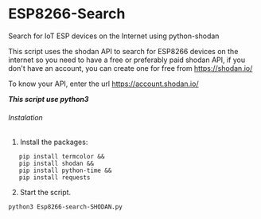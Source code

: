 # ESP8266-Search
Search for IoT ESP devices on the Internet using python-shodan

This script uses the shodan API to search for ESP8266 devices on the internet so you need to have a free or preferably paid shodan API, if you don't have an account, you can create one for free from https://shodan.io/

To know your API, enter the url https://account.shodan.io/

***This script use python3***

###### Instalation

1. Install the packages:
```
   pip install termcolor &&
   pip install shodan &&
   pip install python-time &&
   pip install requests
```
2. Start the script.
```
python3 Esp8266-search-SHODAN.py
```
